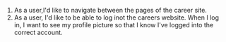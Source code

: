 1. As a user,I'd like to navigate between the pages of the career site.
2. As a user, I'd like to be able to log inot the careers website. When I log in, I want to see my profile picture so that I know I've logged into the correct account.
